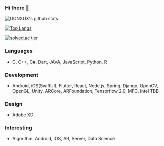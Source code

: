 ### Hi there 👋

![DONXUX's github stats](https://github-readme-stats.vercel.app/api?username=DONXUX&show_icons=true)

[![Top Langs](https://github-readme-stats.vercel.app/api/top-langs/?username=DONXUX&layout=compact)](https://github.com/DONXUX/)

[![solved.ac tier](http://mazassumnida.wtf/api/generate_badge?boj=ldu2175)](https://solved.ac/ldu2175)

### Languages
 - C, C++, C#, Dart, JAVA, JavaScript, Python, R

### Development
 - Android, iOS(SwiftUI), Flutter, React, Node.js, Spring, Django, OpenCV, OpenGL, Unity, ARCore, ARFoundation, Tensorflow 2.0, MFC, Intel TBB

### Design
 - Adobe XD

### Interesting
 - Algorithm, Android, iOS, AR, Server, Data Science

<!--
**DONXUX/DONXUX** is a ✨ _special_ ✨ repository because its `README.md` (this file) appears on your GitHub profile.

Here are some ideas to get you started:

- 🔭 I’m currently working on ...
- 🌱 I’m currently learning ...
- 👯 I’m looking to collaborate on ...
- 🤔 I’m looking for help with ...
- 💬 Ask me about ...
- 📫 How to reach me: ...
- 😄 Pronouns: ...
- ⚡ Fun fact: ...
-->
